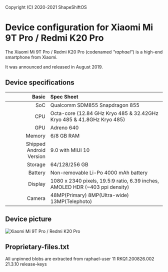 Copyright (C) 2020-2021 ShapeShiftOS

# Device configuration for Xiaomi Mi 9T Pro / Redmi K20 Pro

The Xiaomi Mi 9T Pro / Redmi K20 Pro (codenamed _"raphael"_) is a high-end smartphone from Xiaomi.

It was announced and released in August 2019.

## Device specifications

|                   Basic | Spec Sheet                                                                   |
| ----------------------: | :--------------------------------------------------------------------------- |
|                     SoC | Qualcomm SDM855 Snapdragon 855                                               |
|                     CPU | Octa-core (12.84 GHz Kryo 485 & 32.42GHz Kryo 485 & 41.8GHz Kryo 485)        |
|                     GPU | Adreno 640                                                                   |
|                  Memory | 6/8 GB RAM                                                                   |
| Shipped Android Version | 9.0 with MIUI 10                                                             |
|                 Storage | 64/128/256 GB                                                                |
|                 Battery | Non-removable Li-Po 4000 mAh battery                                         |
|                 Display | 1080 x 2340 pixels, 19.5:9 ratio, 6.39 inches, AMOLED HDR (~403 ppi density) |
|                  Camera | 48MP(Primary) 8MP(Ultra-wide) 13MP(Telephoto)                                |

## Device picture

![Xiaomi Mi 9T Pro / Redmi K20 Pro](<https://xiaomi-mi.com/uploads/CatalogueImage/k20-pro%20(2)_17557_1559503979.jpg> "Xiaomi Mi 9T Pro / Redmi K20 Pro in black")

## Proprietary-files.txt
All unpinned blobs are extracted from raphael-user 11 RKQ1.200826.002 21.3.10 release-keys
